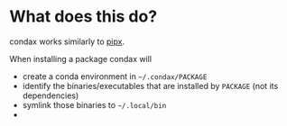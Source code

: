 # What does this do?

condax works similarly to [pipx](https://pipxproject.github.io/pipx/how-pipx-works/).  

When installing a package condax will 

* create a conda environment in `~/.condax/PACKAGE`
* identify the binaries/executables that are installed by `PACKAGE` (not its dependencies)
* symlink those binaries to `~/.local/bin`
* 
